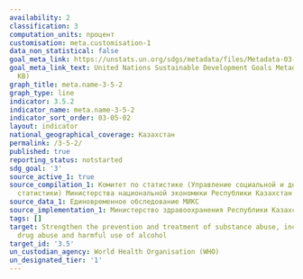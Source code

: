 ```yaml
---
availability: 2
classification: 3
computation_units: процент
customisation: meta.customisation-1
data_non_statistical: false
goal_meta_link: https://unstats.un.org/sdgs/metadata/files/Metadata-03-05-02.pdf
goal_meta_link_text: United Nations Sustainable Development Goals Metadata (PDF 214
  KB)
graph_title: meta.name-3-5-2
graph_type: line
indicator: 3.5.2
indicator_name: meta.name-3-5-2
indicator_sort_order: 03-05-02
layout: indicator
national_geographical_coverage: Казахстан
permalink: /3-5-2/
published: true
reporting_status: notstarted
sdg_goal: '3'
source_active_1: true
source_compilation_1: Комитет по статистике (Управление социальной и демографической
  статистики) Министерства национальной экономики Республики Казахстан
source_data_1: Единовременное обследование МИКС
source_implementation_1: Министерство здравоохранения Республики Казахстан
tags: []
target: Strengthen the prevention and treatment of substance abuse, including narcotic
  drug abuse and harmful use of alcohol
target_id: '3.5'
un_custodian_agency: World Health Organisation (WHO)
un_designated_tier: '1'
---
```

